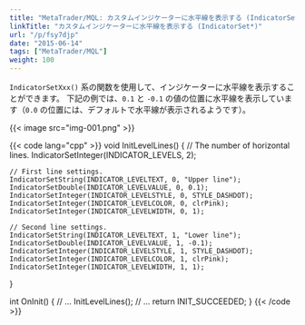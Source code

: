 ```yaml
---
title: "MetaTrader/MQL: カスタムインジケーターに水平線を表示する (IndicatorSet*)"
linkTitle: "カスタムインジケーターに水平線を表示する (IndicatorSet*)"
url: "/p/fsy7djp"
date: "2015-06-14"
tags: ["MetaTrader/MQL"]
weight: 100
---
```


`IndicatorSetXxx()` 系の関数を使用して、インジケーターに水平線を表示することができます。
下記の例では、`0.1` と `-0.1` の値の位置に水平線を表示しています（`0.0` の位置には、デフォルトで水平線が表示されるようです）。

{{< image src="img-001.png" >}}

{{< code lang="cpp" >}}
void InitLevelLines() {
    // The number of horizontal lines.
    IndicatorSetInteger(INDICATOR_LEVELS, 2);

    // First line settings.
    IndicatorSetString(INDICATOR_LEVELTEXT, 0, "Upper line");
    IndicatorSetDouble(INDICATOR_LEVELVALUE, 0, 0.1);
    IndicatorSetInteger(INDICATOR_LEVELSTYLE, 0, STYLE_DASHDOT);
    IndicatorSetInteger(INDICATOR_LEVELCOLOR, 0, clrPink);
    IndicatorSetInteger(INDICATOR_LEVELWIDTH, 0, 1);

    // Second line settings.
    IndicatorSetString(INDICATOR_LEVELTEXT, 1, "Lower line");
    IndicatorSetDouble(INDICATOR_LEVELVALUE, 1, -0.1);
    IndicatorSetInteger(INDICATOR_LEVELSTYLE, 1, STYLE_DASHDOT);
    IndicatorSetInteger(INDICATOR_LEVELCOLOR, 1, clrPink);
    IndicatorSetInteger(INDICATOR_LEVELWIDTH, 1, 1);
}

int OnInit() {
    // ...
    InitLevelLines();
    // ...
    return INIT_SUCCEEDED;
}
{{< /code >}}


